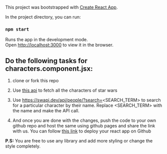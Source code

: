 This project was bootstrapped with [Create React App](https://github.com/facebook/create-react-app).


In the project directory, you can run:

### `npm start`

Runs the app in the development mode.<br />
Open [http://localhost:3000](http://localhost:3000) to view it in the browser.

## Do the following tasks for characters.component.jsx:

1. clone or fork this repo

2. Use [this api](https://swapi.dev/api/people/) to fetch all the characters of star wars

3. Use https://swapi.dev/api/people/?search=<SEARCH_TERM> to search for a particular character by their name. Replace <SEARCH_TERM> with the name and make the API call.

4. And once you are done with the changes, push the code to your own github repo and host the same using github pages and share the link with us.
You can follow [this link](https://dev.to/yuribenjamin/how-to-deploy-react-app-in-github-pages-2a1f) to deploy your react app on Github

**P.S:** You are free to use any library and add more styling or change the style completely.

